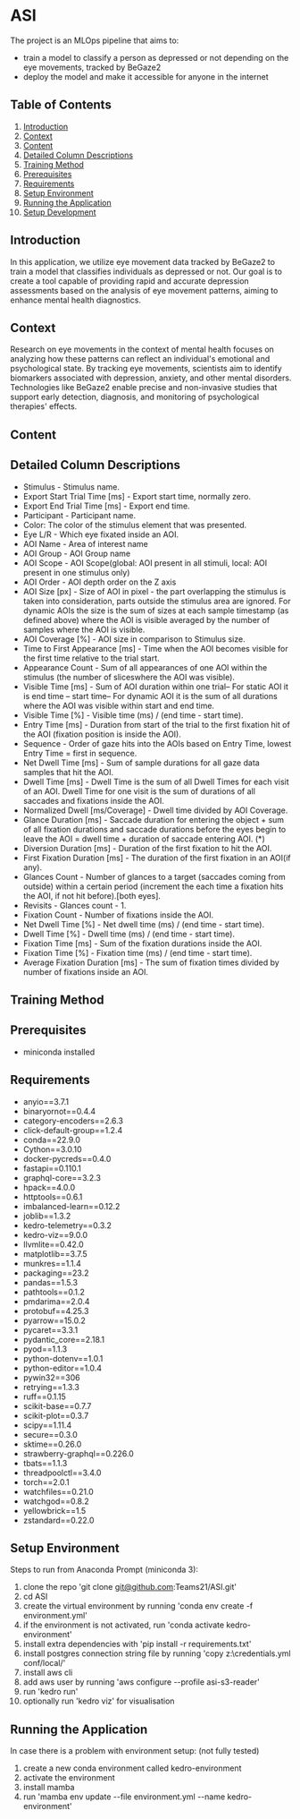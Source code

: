 # ASI

The project is an MLOps pipeline that aims to:
 - train a model to classify a person as depressed or not depending on the eye movements, tracked by BeGaze2
 - deploy the model and make it accessible for anyone in the internet

## Table of Contents
1. [Introduction](#introduction)
2. [Context](#context)
3. [Content](#content)
4. [Detailed Column Descriptions](#detailed-column-descriptions)
5. [Training Method](#training-method)
6. [Prerequisites](prerequisites)
7. [Requirements](#requirements)
8. [Setup Environment](#setup-environment)
9. [Running the Application](#running-the-application)
10. [Setup Development](#setup-development)

## Introduction
In this application, we utilize eye movement data tracked by BeGaze2 to train a model that classifies individuals as depressed or not. Our goal is to create a tool capable of providing rapid and accurate depression assessments based on the analysis of eye movement patterns, aiming to enhance mental health diagnostics.
## Context
Research on eye movements in the context of mental health focuses on analyzing how these patterns can reflect an individual's emotional and psychological state. By tracking eye movements, scientists aim to identify biomarkers associated with depression, anxiety, and other mental disorders. Technologies like BeGaze2 enable precise and non-invasive studies that support early detection, diagnosis, and monitoring of psychological therapies' effects.
## Content
## Detailed Column Descriptions
* Stimulus - Stimulus name.
* Export Start Trial Time [ms] - Export start time, normally zero.
* Export End Trial Time [ms] -  Export end time.
* Participant - Participant name.
* Color: The color of the stimulus element that was presented.
* Eye L/R - Which eye fixated inside an AOI.
* AOI Name - Area of interest name
* AOI Group - AOI Group name
* AOI Scope -  AOI Scope(global: AOI present in all stimuli, local: AOI present in one stimulus only)
* AOI Order - AOI depth order on the Z axis
* AOI Size [px] - Size of AOI in pixel - the part overlapping the stimulus is taken into consideration, parts outside 
the stimulus area are ignored. For dynamic AOIs the size is the sum of sizes at each sample timestamp (as defined above) where the AOI is visible averaged by the number of samples where the AOI is visible.
* AOI Coverage [%] - AOI size in comparison to Stimulus size.
* Time to First Appearance [ms] -  Time when the AOI becomes visible for the first time relative to the trial start.
* Appearance Count - Sum of all appearances of one AOI  within the stimulus (the number of sliceswhere the AOI was visible).
* Visible Time [ms] - Sum of AOI duration within one trial– For static AOI it is end time – start time– For dynamic AOI it is the sum of all durations where the AOI was visible within start and end time.
* Visible Time [%] - Visible time (ms) / (end time - start time).
* Entry Time [ms] -  Duration from start of the trial to the first fixation hit of the AOI (fixation position is inside the AOI).
* Sequence - Order of gaze hits into the AOIs based on Entry Time, lowest Entry Time = first in sequence.
* Net Dwell Time [ms] - Sum of sample durations for all gaze data samples that hit the AOI. 
* Dwell Time [ms] - Dwell Time is the sum of all Dwell Times for each visit of an AOI. Dwell Time for one visit is the sum of durations of all saccades and fixations inside the AOI.
* Normalized Dwell [ms/Coverage] - Dwell time divided by AOI Coverage.
* Glance Duration [ms] - Saccade duration for entering the object + sum of all fixation durations and saccade durations before the eyes begin to leave the AOI = dwell time + duration of saccade entering AOI. (*)
* Diversion Duration [ms] - Duration of the first fixation to hit the AOI.
* First Fixation Duration [ms] -  The duration of the first fixation in an AOI(if any).
* Glances Count - Number of glances to a target (saccades coming from outside) within a certain period (increment the   each time a fixation hits the AOI, if not hit before).[both eyes].
* Revisits - Glances count - 1.
* Fixation Count - Number of fixations inside the AOI.
* Net Dwell Time [%] - Net dwell time (ms) / (end time - start time).
* Dwell Time [%] - Dwell time (ms) / (end time - start time).
* Fixation Time [ms] - Sum of the fixation durations inside the AOI.
* Fixation Time [%] - Fixation time (ms) / (end time - start time).
* Average Fixation Duration [ms] - The sum of fixation times divided by number of fixations inside an AOI.
## Training Method
## Prerequisites 
- miniconda installed
## Requirements
- anyio==3.7.1
- binaryornot==0.4.4
- category-encoders==2.6.3
- click-default-group==1.2.4
- conda==22.9.0
- Cython==3.0.10
- docker-pycreds==0.4.0
- fastapi==0.110.1
- graphql-core==3.2.3
- hpack==4.0.0
- httptools==0.6.1
- imbalanced-learn==0.12.2
- joblib==1.3.2
- kedro-telemetry==0.3.2
- kedro-viz==9.0.0
- llvmlite==0.42.0
- matplotlib==3.7.5
- munkres==1.1.4
- packaging==23.2
- pandas==1.5.3
- pathtools==0.1.2
- pmdarima==2.0.4
- protobuf==4.25.3
- pyarrow==15.0.2
- pycaret==3.3.1
- pydantic_core==2.18.1
- pyod==1.1.3
- python-dotenv==1.0.1
- python-editor==1.0.4
- pywin32==306
- retrying==1.3.3
- ruff==0.1.15
- scikit-base==0.7.7
- scikit-plot==0.3.7
- scipy==1.11.4
- secure==0.3.0
- sktime==0.26.0
- strawberry-graphql==0.226.0
- tbats==1.1.3
- threadpoolctl==3.4.0
- torch==2.0.1
- watchfiles==0.21.0
- watchgod==0.8.2
- yellowbrick==1.5
- zstandard==0.22.0
## Setup Environment
Steps to run from Anaconda Prompt (miniconda 3):
 1.  clone the repo 'git clone git@github.com:Teams21/ASI.git'
 2.  cd ASI
 3.  create the virtual environment by running 'conda env create -f environment.yml'
 4.  if the environment is not activated, run 'conda activate kedro-environment'
 5.  install extra dependencies with 'pip install -r requirements.txt'
 6.  install postgres connection string file by running 'copy z:\credentials.yml conf/local/'
 7.  install aws cli
 8.  add aws user by running 'aws configure --profile asi-s3-reader'
 9.  run 'kedro run'
 10. optionally run 'kedro viz' for visualisation

## Running the Application

 In case there is a problem with environment setup: (not fully tested)
  1. create a new conda environment called kedro-environment
  2. activate the environment
  3. install mamba
  4. run 'mamba env update --file environment.yml --name kedro-environment'
